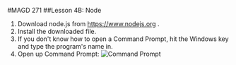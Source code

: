 #MAGD 271
##Lesson 4B: Node

1. Download node.js from https://www.nodejs.org .
2. Install the downloaded file.
3. If you don't know how to open a Command Prompt, hit the Windows key and type the program's name in.
4. Open up Command Prompt: ![Command Prompt](/setupImgs/04openCommandPrompt.png)
